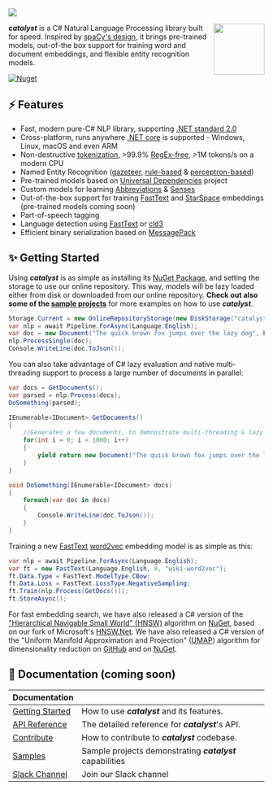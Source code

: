 <img src="https://raw.githubusercontent.com/curiosity-ai/catalyst/master/Catalyst/catalyst.png?token=ACDCOAYAIML2KGJTHTJP27C5KGCEC"/>

<a href="https://curiosity.ai"><img src="https://curiosity.ai/assets/images/logos/curiosity.png" width="100" height="100" align="right" /></a>

_**catalyst**_ is a C# Natural Language Processing library built for speed. Inspired by [spaCy's design](https://spacy.io/), it brings pre-trained models, out-of-the box support for training word and document embeddings, and flexible entity recognition models.

[![Nuget](https://img.shields.io/nuget/v/Catalyst.svg?maxAge=0&colorB=brightgreen)](https://www.nuget.org/packages/Catalyst/)

## ⚡ Features
- Fast, modern pure-C# NLP library, supporting [.NET standard 2.0](https://docs.microsoft.com/en-us/dotnet/standard/net-standard)
- Cross-platform, runs anywhere [.NET core](https://dotnet.microsoft.com/download) is supported - Windows, Linux, macOS and even ARM
- Non-destructive [tokenization](https://github.com/curiosity-ai/catalyst/blob/master/Catalyst/src/Models/Base/FastTokenizer.cs), >99.9% [RegEx-free](https://blog.codinghorror.com/regex-performance/), >1M tokens/s on a modern CPU
- Named Entity Recognition ([gazeteer](https://github.com/curiosity-ai/catalyst/blob/master/Catalyst/src/Models/EntityRecognition/Spotter.cs), [rule-based](https://github.com/curiosity-ai/catalyst/blob/master/Catalyst/src/Models/EntityRecognition/PatternSpotter.cs) & [perceptron-based](https://github.com/curiosity-ai/catalyst/blob/master/Catalyst/src/Models/EntityRecognition/AveragePerceptronEntityRecognizer.cs))
- Pre-trained models based on [Universal Dependencies](https://universaldependencies.org/) project
- Custom models for learning [Abbreviations](https://github.com/curiosity-ai/catalyst/blob/master/Catalyst/src/Models/Special/AbbreviationCapturer.cs) & [Senses](https://github.com/curiosity-ai/catalyst/blob/master/Catalyst/src/Models/EntityRecognition/Spotter.cs#L214)
- Out-of-the-box support for training [FastText](https://fasttext.cc/) and [StarSpace](https://github.com/facebookresearch/StarSpace) embeddings (pre-trained models coming soon)
- Part-of-speech tagging
- Language detection using [FastText](https://github.com/curiosity-ai/catalyst/blob/master/Catalyst/src/Models/Special/FastTextLanguageDetector.cs) or [cld3](https://github.com/curiosity-ai/catalyst/blob/master/Catalyst/src/Models/Special/LanguageDetector.cs)
- Efficient binary serialization based on [MessagePack](https://github.com/neuecc/MessagePack-CSharp/)


## ✨ Getting Started

Using _**catalyst**_ is as simple as installing its [NuGet Package](https://www.nuget.org/packages/Catalyst), and setting the storage to use our online repository. This way, models will be lazy loaded either from disk or downloaded from our online repository. **Check out also some of the [sample projects](https://github.com/curiosity-ai/catalyst/tree/master/samples)** for more examples on how to use _**catalyst**_.


```csharp
Storage.Current = new OnlineRepositoryStorage(new DiskStorage("catalyst-models"));
var nlp = await Pipeline.ForAsync(Language.English);
var doc = new Document("The quick brown fox jumps over the lazy dog", Language.English);
nlp.ProcessSingle(doc);
Console.WriteLine(doc.ToJson());
```

You can also take advantage of C# lazy evaluation and native multi-threading support to process a large number of documents in parallel:

```csharp
var docs = GetDocuments();
var parsed = nlp.Process(docs);
DoSomething(parsed);

IEnumerable<IDocument> GetDocuments()
{
    //Generates a few documents, to demonstrate multi-threading & lazy evaluation
    for(int i = 0; i < 1000; i++)
    {
        yield return new Document("The quick brown fox jumps over the lazy dog", Language.English);
    }
}

void DoSomething(IEnumerable<IDocument> docs)
{
    foreach(var doc in docs)
    {
        Console.WriteLine(doc.ToJson());
    }
}
```

Training a new [FastText](https://fasttext.cc/) [word2vec](https://en.wikipedia.org/wiki/Word2vec) embedding model is as simple as this:

```csharp
var nlp = await Pipeline.ForAsync(Language.English);
var ft = new FastText(Language.English, 0, "wiki-word2vec");
ft.Data.Type = FastText.ModelType.CBow;
ft.Data.Loss = FastText.LossType.NegativeSampling;
ft.Train(nlp.Process(GetDocs()));
ft.StoreAsync();
```

For fast embedding search, we have also released a C# version of the ["Hierarchical Navigable Small World" (HNSW)](https://arxiv.org/abs/1603.09320) algorithm on [NuGet](https://www.nuget.org/packages/HNSW/), based on our fork of Microsoft's [HNSW.Net](https://github.com/curiosity-ai/hnsw.net). We have also released a C# version of the "Uniform Manifold Approximation and Projection" ([UMAP](https://umap-learn.readthedocs.io/en/latest/how_umap_works.html)) algorithm for dimensionality reduction on [GitHub](https://github.com/curiosity-ai/umap-csharp) and on [NuGet](https://www.nuget.org/packages/UMAP/).



## 📖 Documentation (coming soon)

| Documentation     |                                                           |
| ----------------- | --------------------------------------------------------- |
| [Getting Started] | How to use _**catalyst**_ and its features.               |
| [API Reference]   | The detailed reference for _**catalyst**_'s API.          |
| [Contribute]      | How to contribute to _**catalyst**_ codebase.             |
| [Samples]         | Sample projects demonstrating _**catalyst**_ capabilities |
| [Slack Channel]   | Join our Slack channel                                    |

[Getting Started]: https://catalyst.curiosity.ai/getting-started
[API Reference]: https://catalyst.curiosity.ai/api
[Contribute]: https://github.com/curiosity-ai/catalyst/blob/master/CONTRIBUTING.md
[Samples]: https://github.com/curiosity-ai/catalyst/tree/master/samples
[Slack Channel]: https://forms.gle/QABRQnWwLE5ix5De8
